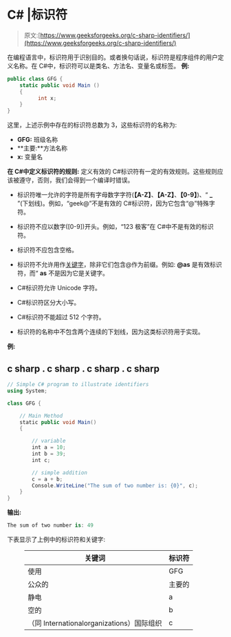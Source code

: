 # C# |标识符

> 原文:[https://www.geeksforgeeks.org/c-sharp-identifiers/](https://www.geeksforgeeks.org/c-sharp-identifiers/)

在编程语言中，标识符用于识别目的。或者换句话说，标识符是程序组件的用户定义名称。在 C#中，标识符可以是类名、方法名、变量名或标签。
**例:**

```cs
public class GFG {
    static public void Main () 
    {
          int x;
    }
}
```

这里，上述示例中存在的标识符总数为 3，这些标识符的名称为:

*   **GFG:** 班级名称
*   **主要:**方法名称
*   **x:** 变量名

**在 C#中定义标识符的规则:**
定义有效的 C#标识符有一定的有效规则。这些规则应该被遵守，否则，我们会得到一个编译时错误。

*   标识符唯一允许的字符是所有字母数字字符(**【A-Z】**、**【A-Z】**、**【0-9】**)、“ **_** ”(下划线)。例如，“geek@”不是有效的 C#标识符，因为它包含“@”特殊字符。
*   标识符不应以数字([0-9])开头。例如，“123 极客”在 C#中不是有效的标识符。
*   标识符不应包含空格。

*   标识符不允许用作[关键字](https://www.geeksforgeeks.org/c-keywords/)，除非它们包含@作为前缀。例如: **@as** 是有效标识符，而“ **as** 不是因为它是关键字。
*   C#标识符允许 Unicode 字符。
*   C#标识符区分大小写。
*   C#标识符不能超过 512 个字符。
*   标识符的名称中不包含两个连续的下划线，因为这类标识符用于实现。

**例:**

## c sharp . c sharp . c sharp . c sharp

```cs
// Simple C# program to illustrate identifiers
using System;

class GFG {

    // Main Method
    static public void Main()
    {

        // variable
        int a = 10;
        int b = 39;
        int c;

        // simple addition
        c = a + b;
        Console.WriteLine("The sum of two number is: {0}", c);
    }
}
```

**输出:**

```cs
The sum of two number is: 49
```

下表显示了上例中的标识符和关键字:

<figure class="table">

| 关键词 | 标识符 |
| --- | --- |
| 使用 | GFG |
| 公众的 | 主要的 |
| 静电 | a |
| 空的 | b |
| （同 Internationalorganizations）国际组织 | c |

</figure>